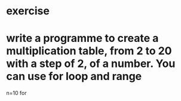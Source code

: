 # exercise
# write a programme to create a multiplication table, from 2 to 20 with a step of 2, of a number. You can use for loop and range

 n=10
 for

